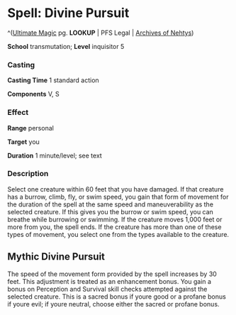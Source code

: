 # Spell: Divine Pursuit

^([Ultimate Magic][ss-divine-pursuit] pg. **LOOKUP** | PFS Legal | [Archives of Nehtys][sn-divine-pursuit])

**School** transmutation; **Level** inquisitor 5

### Casting

**Casting Time** 1 standard action  

**Components** V, S

### Effect

**Range** personal  

**Target** you  

**Duration** 1 minute/level; see text

### Description

Select one creature within 60 feet that you have damaged. If that creature has a burrow, climb, fly, or swim speed, you gain that form of movement for the duration of the spell at the same speed and maneuverability as the selected creature. If this gives you the burrow or swim speed, you can breathe while burrowing or swimming. If the creature moves 1,000 feet or more from you, the spell ends. If the creature has more than one of these types of movement, you select one from the types available to the creature.

## Mythic Divine Pursuit

The speed of the movement form provided by the spell increases by 30 feet. This adjustment is treated as an enhancement bonus. You gain a bonus on Perception and Survival skill checks attempted against the selected creature. This is a sacred bonus if youre good or a profane bonus if youre evil; if youre neutral, choose either the sacred or profane bonus.

[ss-divine-pursuit]: http://paizo.com/pathfinderRPG/v57
[sn-divine-pursuit]: http://www.archivesofnethys.com/SpellDisplay.aspx?ItemName=Divine%20Pursuit